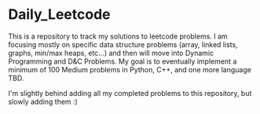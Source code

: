 # Daily_Leetcode

This is a repository to track my solutions to leetcode problems. I am focusing mostly on specific data structure problems (array, linked lists, graphs, min/max heaps, etc...) and then
will move into Dynamic Programming and D&C Problems. My goal is to eventually implement a minimum of 100 Medium problems in Python, C++, and one more language TBD.

I'm slightly behind adding all my completed problems to this repository, but slowly adding them :) 
